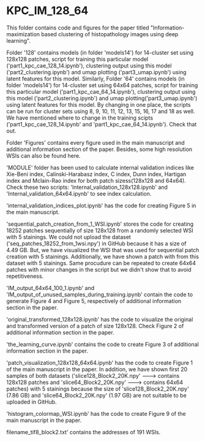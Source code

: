 # KPC_IM_128_64

This folder contains code and figures for the paper titled "Information-maximization based clustering of histopathology images using deep learning".

Folder '128' contains models (in folder 'models14') for 14-cluster set using 128x128 patches, script for training this particular model ('part1_kpc_cae_128_14.ipynb'), clustering output using this model ('part2_clustering.ipynb') and umap plotting ('part3_umap.ipynb') using latent features for this model. Similarly, Folder '64' contains models (in folder 'models14') for 14-cluster set using 64x64 patches, script for training this particular model ('part1_kpc_cae_64_14.ipynb'), clustering output using this model ('part2_clustering.ipynb') and umap plotting('part3_umap.ipynb') using latent features for this model. By changing in one place, the scripts can be run for cluster sets using 8, 9, 10, 11, 12, 13, 15, 16, 17 and 18 as well. We have mentioned where to change in the training scipts ('part1_kpc_cae_128_14.ipynb' and 'part1_kpc_cae_64_14.ipynb'). Check that out.

Folder 'Figures' contains every figure used in the main manuscript and additional information section of the paper. Besides, some high resolution WSIs can also be found here.

'MODULE' folder has been used to calculate internal validation indices like Xie-Beni index, Calinski-Harabasz index, C index, Dunn index, Hartigan index and Mclain-Rao index for both patch sizess(128x128 and 64x64). Check these two scripts: 'Internal_validation_128x128.ipynb' and 'Internal_validation_64x64.ipynb' to see index calculation.

'internal_validation_indices_plot.ipynb' has the code for creating Figure 5 in the main manuscript.

'sequential_patch_creation_from_1_WSI.ipynb' stores the code for creating 18252 patches sequentially of size 128x128 from a randomly selected WSI with 5 stainings. We could not upload the dataset ('seq_patches_18252_from_1wsi.npy') in GitHub because it has a size of 4.49 GB. But, we have visualized the WSI that was used for sequential patch creation with 5 stainings. Additionally, we have shown a patch with from this dataset with 5 stainings. Same procudure can be repeated to create 64x64 patches with minor changes in the script but we didn't show that to avoid repetitiveness.

'IM_output_64x64_100_1.ipynb' and 'IM_output_of_unused_samples_during_training.ipynb' contain the code to generate Figure 4 and Figure 5, respectively of additional information section in the paper.

'original_transformed_128x128.ipynb' has the code to visualize the original and transformed version of a patch of size 128x128. Check Figure 2 of additional information section in the paper.

'the_learning_curve.ipynb' contains the code to create Figure 3 of additional information section in the paper.

'patch_visualization_128x128_64x64.ipynb' has the code to create Figure 1 of the main manuscript in the paper. In addition, we have shown first 20 samples of both datasets ('slice128_Block2_20K.npy' ---> contains 128x128 patches and 'slice64_Block2_20K.npy' ---> contains 64x64 patches) with 5 stainings because the size of 'slice128_Block2_20K.npy' (7.86 GB) and 'slice64_Block2_20K.npy' (1.97 GB) are not suitable to be uploaded in GitHub.

'histogram_colormap_WSI.ipynb' has the code to create Figure 9 of the main manuscript in the paper.

filename_tif8_block2.txt' contains the addresses of 191 WSIs.
